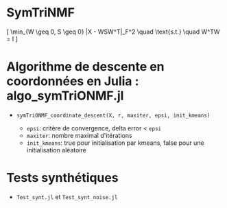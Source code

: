 # SymTriNMF

\[
\min_{W \geq 0, S \geq 0} \|X - WSW^T\|_F^2 \quad \text{s.t.} \quad W^TW = I
\]

# Algorithme de descente en coordonnées en Julia : algo_symTriONMF.jl 

- `symTriONMF_coordinate_descent(X, r, maxiter, epsi, init_kmeans)`

   - `epsi`: critère de convergence, delta error < `epsi`
   - `maxiter`: nombre maximal d'itérations
   - `init_kmeans`: true pour initialisation par kmeans, false pour une initialisation aléatoire

# Tests synthétiques

- `Test_synt.jl` et `Test_synt_noise.jl`
